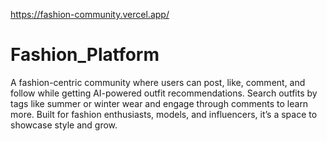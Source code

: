 https://fashion-community.vercel.app/
# Fashion_Platform
A fashion-centric community where users can post, like, comment, and follow while getting AI-powered outfit recommendations. Search outfits by tags like summer or winter wear and engage through comments to learn more. Built for fashion enthusiasts, models, and influencers, it’s a space to showcase style and grow.
